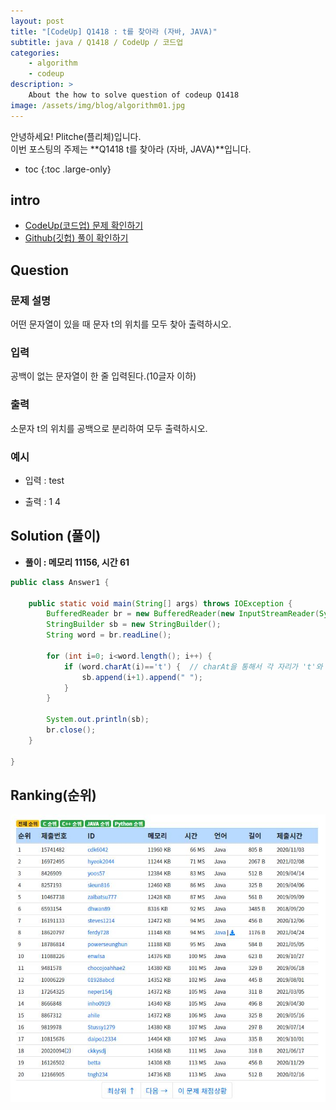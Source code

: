 ```yaml
---
layout: post
title: "[CodeUp] Q1418 : t를 찾아라 (자바, JAVA)"
subtitle: java / Q1418 / CodeUp / 코드업
categories:
    - algorithm
    - codeup
description: >
    About the how to solve question of codeup Q1418
image: /assets/img/blog/algorithm01.jpg
---
```


안녕하세요! Plitche(플리체)입니다.  
이번 포스팅의 주제는 **Q1418 t를 찾아라 (자바, JAVA)**입니다.

* toc
{:toc .large-only}

## intro
* [CodeUp(코드업) 문제 확인하기](https://codeup.kr/problem.php?id=1418)  
* [Github(깃헙) 풀이 확인하기](https://github.com/plitche/CodeUp_Solution/tree/master/Q1401~Q1500/Q1418)  

## Question
### 문제 설명
어떤 문자열이 있을 때 문자 t의 위치를 모두 찾아 출력하시오.  

### 입력
공백이 없는 문자열이 한 줄 입력된다.(10글자 이하)  

### 출력
소문자 t의 위치를 공백으로 분리하여 모두 출력하시오.  

### 예시
* 입력 : test     

* 출력 : 1 4  

## Solution (풀이)
* **풀이 : 메모리 11156, 시간 61**  

```java
public class Answer1 {
	
    public static void main(String[] args) throws IOException {
    	BufferedReader br = new BufferedReader(new InputStreamReader(System.in));
    	StringBuilder sb = new StringBuilder();
    	String word = br.readLine();
    	
    	for (int i=0; i<word.length(); i++) {
    		if (word.charAt(i)=='t') {	// charAt을 통해서 각 자리가 't'와 같은지 비교
    			sb.append(i+1).append(" ");
    		}
    	}
        
        System.out.println(sb);
        br.close();
    }
    	 
}
```  

## Ranking(순위)
![](/assets/post/codeup/Q1400~Q1499/20211015_01/03.JPG)  